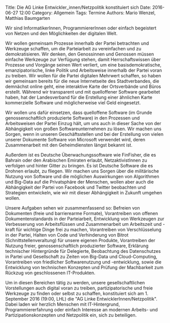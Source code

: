 Title: Die AG Linke Entwickler_innen/Netzpolitik konstituiert sich
Date: 2016-06-27 12:00
Category: Allgemein
Tags: Termine
Authors: Mario Wenzel, Matthias Baumgarten

Wir sind InformatikerInnen, ProgrammiererInnen oder einfach begeistert von Netzen und den Möglichkeiten der digitalen Welt.

Wir wollen gemeinsam Prozesse innerhalb der Partei betrachten und Werkzeuge schaffen, um die Parteiarbeit zu vereinfachen und zu demokratisieren. Wir denken, den Genossinnen und Genossen müssen einfache Werkzeuge zur Verfügung stehen, damit Herrschaftswissen über Prozesse und Vorgänge seinen Wert verliert, um eine basisdemokratische, emanzipatorische, linke Politik und Arbeitsweise innerhalb der Partei voran zu treiben. Wir wollen für die Partei digitalen Mehrwert schaffen, so haben wir gemeinsam bereits für die neue Internetseite des Stadtverbandes, die demnächst online geht, eine interaktive Karte der Ortsverbände und Büros erstellt. Während wir transparent und mit quelloffener Software gearbeitet haben, hat der Landesverband für die Erstellung einer ähnlichen Karte kommerzielle Software und möglicherweise viel Geld eingesetzt.

Wir wollen uns dafür einsetzen, dass quelloffene Software (im Grunde genossenschaftlich produzierte Software) in den Prozessen und Arbeitsweisen der Partei Einzug hält, um uns auch in dieser Sache von der Abhängigkeit von großen Softwareunternehmen zu lösen. Wir machen uns Sorgen, wenn in unseren Geschäftsstellen und bei der Erstellung von vielen unserer Dokumente Software von Microsoft verwendet wird, deren Zusammenarbeit mit den Geheimdiensten längst bekannt ist.

Außerdem ist es Deutsche Überwachungssoftware wie FinFisher, die es Bahrain oder den Arabischen Emiraten erlaubt, NetzaktivistInnen zu verfolgen und hinter Gitter zu bringen. Es ist Deutsche Software die es Drohnen erlaubt, zu fliegen. Wir machen uns Sorgen über die militärische Nutzung von Software und die möglichen Auswirkungen von Algorithmen und Big-Data auf die Privatsphäre der Menschen, wollen aber auch die Abhängigkeit der Partei von Facebook und Twitter beobachten und Strategien entwickeln, wie wir mit dieser Abhängigkeit in Zukunft umgehen wollen.

Unsere Aufgaben sehen wir zusammenfassend so: Befreien von Dokumenten (freie und barrierearme Formate), Vorantreiben von offenen Dokumentenstandards in der Parteiarbeit, Entwicklung von Werkzeugen zur Verbesserung von Arbeitsflüssen und Zusammenarbeit um Arbeitszeit und -kraft für wichtige Dinge frei zu machen, Vorantreiben von Verschlüsselung in der Partei, Halten von Code und Verhinderung von Bitrot (Schnittstellenveraltung) für unsere eigenen Produkte, Vorantreiben der Nutzung freier, genossenschaftlich produzierter Software, Erklärung technischer Hintergründe für Delegierte, Beobachtung des Datenschutzes in Partei und Gesellschaft zu Zeiten von Big-Data und Cloud-Computing, Vorantreiben von friedlicher Softwarenutzung und -entwicklung, sowie die Entwicklung von technischen Konzepten und Prüfung der Machbarkeit zum Rückzug von geschlossenen IT-Produkten.

Um in diesen Bereichen tätig zu werden, unsere gesellschaftlichen Vorstellungen auch digital voran zu treiben, partizipatorische und freie Werkzeuge zu finden oder selbst zu schaffen, konstituiert sich am 1. September 2016 (19:00, LHL) die "AG Linke EntwicklerInnen/Netzpolitik". Dabei laden wir herzlich Menschen mit IT-Hintergrund, Programmiererfahrung oder einfach Interesse an modernen Arbeits- und Partizipationskonzepten und Netzpolitik ein, sich zu beteiligen.
